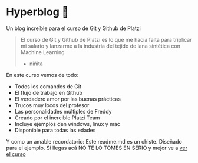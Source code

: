 # Hyperblog 🩷
Un blog increíble para el curso de Git y Github de Platzi

>El curso de Git y Github de Platzi es lo que me hacía falta para triplicar mi salario y lanzarme a la industria del tejido de lana sintética con Machine Learning
>- niñita

En este curso vemos de todo:
* Todos los comandos de Git
* El flujo de trabajo en Github
* El verdadero amor por las buenas prácticas
* Trucos muy locos del profesor
* Las personalidades múltiples de Freddy
* Creado por el increible Platzi Team
* Incluye ejemplos den windows, linux y mac
* Disponible para todas las edades
 
Y como un amable recordatorio: Este readme.md es un chiste. Diseñado para el ejemplo. Si llegas acá NO TE LO TOMES EN SERIO y mejor ve a [ver el curso](https://platzi.com/cursos/git-github/ "ver el curso")